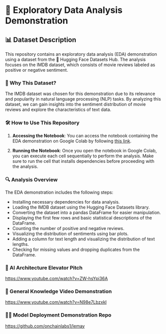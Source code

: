 # 🚀 Exploratory Data Analysis Demonstration

## 📊 Dataset Description
This repository contains an exploratory data analysis (EDA) demonstration using a dataset from the 🤗 Hugging Face Datasets Hub. The analysis focuses on the IMDB dataset, which consists of movie reviews labeled as positive or negative sentiment.

### 📌 Why This Dataset?
The IMDB dataset was chosen for this demonstration due to its relevance and popularity in natural language processing (NLP) tasks. By analyzing this dataset, we can gain insights into the sentiment distribution of movie reviews and explore the characteristics of text data.

### 🛠️ How to Use This Repository
1. **Accessing the Notebook**: You can access the notebook containing the EDA demonstration on Google Colab by following [this link](https://colab.research.google.com/drive/1iJLfyWj3fJ1Y8FYRmTbxL9Dpy3E42DnN?usp=sharing).

2. **Running the Notebook**: Once you open the notebook in Google Colab, you can execute each cell sequentially to perform the analysis. Make sure to run the cell that installs dependencies before proceeding with the analysis.

### 🔍 Analysis Overview
The EDA demonstration includes the following steps:

- Installing necessary dependencies for data analysis.
- Loading the IMDB dataset using the Hugging Face Datasets library.
- Converting the dataset into a pandas DataFrame for easier manipulation.
- Displaying the first few rows and basic statistical descriptions of the DataFrame.
- Counting the number of positive and negative reviews.
- Visualizing the distribution of sentiments using bar plots.
- Adding a column for text length and visualizing the distribution of text lengths.
- Checking for missing values and dropping duplicates from the DataFrame.

### 🎥 AI Architecture Elevator Pitch
https://www.youtube.com/watch?v=ZW-hsYpi36A

### 🎥  General Knowledge Video Demonstration
https://www.youtube.com/watch?v=N98e7LbzxkI

### 🧑‍💻 Model Deployment Demonstration Repo
https://github.com/onchainlabs1/lemay
